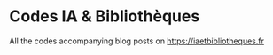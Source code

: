 #  Codes IA & Bibliothèques

All the codes accompanying blog posts on https://iaetbibliotheques.fr

